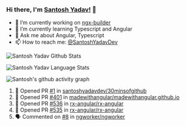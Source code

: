 ### Hi there, I'm [Santosh Yadav!](https://santoshyadav.dev) 👋

- 🔭 I’m currently working on [ngx-builder](https://github.com/ngx-builders)
- 🌱 I’m currently learning Typescript and Angular
- 💬 Ask me about Angular, Typescript
- 📫 How to reach me: [@SantoshYadavDev](https://twitter.com/SantoshYadavDev)

![Santosh Yadav Github Stats](https://github-readme-stats.anuraghazra1.vercel.app/api?username=SantoshYadavDev&show_icons=true&include_all_commits=true&theme=radical)

![Santosh Yadav Language Stats](https://github-readme-stats.anuraghazra1.vercel.app/api/top-langs/?username=SantoshYadavDev&layout=compact&theme=radical)

![Santosh's github activity graph](https://activity-graph.herokuapp.com/graph?username=SantoshYadavDev&theme=dracula)

<!--START_SECTION:activity-->
1. 💪 Opened PR [#1](https://github.com/santoshyadavdev/30minsofgithub/pull/1) in [santoshyadavdev/30minsofgithub](https://github.com/santoshyadavdev/30minsofgithub)
2. 💪 Opened PR [#401](https://github.com/madewithangular/madewithangular.github.io/pull/401) in [madewithangular/madewithangular.github.io](https://github.com/madewithangular/madewithangular.github.io)
3. 💪 Opened PR [#536](https://github.com/rx-angular/rx-angular/pull/536) in [rx-angular/rx-angular](https://github.com/rx-angular/rx-angular)
4. 💪 Opened PR [#535](https://github.com/rx-angular/rx-angular/pull/535) in [rx-angular/rx-angular](https://github.com/rx-angular/rx-angular)
5. 🗣 Commented on [#8](https://github.com/ngworker/ngworker/issues/8) in [ngworker/ngworker](https://github.com/ngworker/ngworker)
<!--END_SECTION:activity-->

